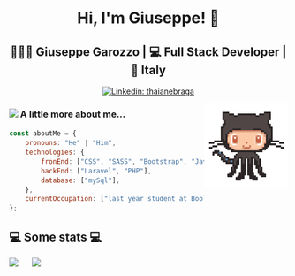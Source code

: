 <h1 align="center">Hi, I'm Giuseppe! 👋</h1>

<h2 align="center">🧑🏻‍💻 Giuseppe Garozzo | 💻 Full Stack Developer | 🍕 Italy</h2>
<div align="center">

[![Linkedin: thaianebraga](https://img.shields.io/badge/-Connect-blue?style=flat-square&logo=Linkedin&logoColor=white&link=https:https://www.linkedin.com/in/giuseppe-garozzo/)](https://www.linkedin.com/in/giuseppe-garozzo/)

</div>

<img align='right' src="https://raw.githubusercontent.com/iCharlesZ/FigureBed/master/img/octocat.gif" width="30%">

### <img src="https://media.giphy.com/media/VgCDAzcKvsR6OM0uWg/giphy.gif" width="50"> A little more about me...

```javascript
const aboutMe = {
    pronouns: "He" | "Him",
    technologies: {
        fronEnd: ["CSS", "SASS", "Bootstrap", "JavaScript", "Vue"],
        backEnd: ["Laravel", "PHP"],
        database: ["mySql"],
    },
    currentOccupation: ["last year student at Boolean, open for job opportunities"],
};
```

<!-- <div align="center">

![HTML5](https://img.shields.io/badge/html5-%23E34F26.svg?style=for-the-badge&logo=html5&logoColor=white)
![CSS3](https://img.shields.io/badge/css3-%231572B6.svg?style=for-the-badge&logo=css3&logoColor=white)
![SASS](https://img.shields.io/badge/SASS-hotpink.svg?style=for-the-badge&logo=SASS&logoColor=white)
![JavaScript](https://img.shields.io/badge/javascript-%23323330.svg?style=for-the-badge&logo=javascript&logoColor=%23F7DF1E)
![Vue.js](https://img.shields.io/badge/vuejs-%2335495e.svg?style=for-the-badge&logo=vuedotjs&logoColor=%234FC08D)

![NodeJS](https://img.shields.io/badge/node.js-6DA55F?style=for-the-badge&logo=node.js&logoColor=white)
![Laravel](https://img.shields.io/badge/laravel-%23FF2D20.svg?style=for-the-badge&logo=laravel&logoColor=white)
![PHP](https://img.shields.io/badge/php-%23777BB4.svg?style=for-the-badge&logo=php&logoColor=white)
![NPM](https://img.shields.io/badge/NPM-%23CB3837.svg?style=for-the-badge&logo=npm&logoColor=white)

![macOS](https://img.shields.io/badge/mac%20os-000000?style=for-the-badge&logo=macos&logoColor=F0F0F0)
![Visual Studio Code](https://img.shields.io/badge/Visual%20Studio%20Code-0078d7.svg?style=for-the-badge&logo=visual-studio-code&logoColor=white)

</div> -->

## 💻 Some stats 💻

<a href="https://github.com/garox7" target="_blank">
  <img align="left" style="height: 180px" src="https://github-readme-stats.vercel.app/api/top-langs/?username=garox7&layout=compact&hide=php,html,shell,hack&exclude_repo=laravel-auth,laravel-one-to-many,the-definitive-live-project,laravel-many-to-many,laravel-api&theme=radical" />
</a>

<a href="https://github.com/garox7" target="_blank">
  <img align="left" style="height: 180px; margin-left:25px" src="https://github-readme-stats.vercel.app/api?username=garox7&count_private=true&theme=radical" />
</a>
